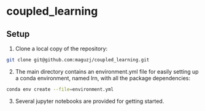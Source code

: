 # coupled_learning
## Setup

1. Clone a local copy of the repository:

```bash
git clone git@github.com:maguzj/coupled_learning.git
```

2. The main directory contains an environment.yml file for easily setting up a conda environment, named lrn, with all the package dependencies:

```bash
conda env create --file=environment.yml
```

3. Several jupyter notebooks are provided for getting started.